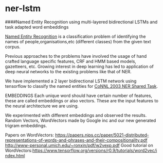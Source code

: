 # ner-lstm
####Named Entity Recognition using multi-layered bidirectional LSTMs and task adapted word embeddings

[Named Entity Recognition](https://en.wikipedia.org/wiki/Named-entity_recognition) is a classification problem of identifying the names of people,organisations,etc (different classes) from the given text corpus. 

Previous approaches to the problems have involved the usage of hand crafted language specific features, CRF and HMM based models, gazetteers, etc. Growing interest in deep learning has led to application of deep neural networks to the existing problems like that of NER. 

We have implemented a 2 layer bidirectional LSTM network using tensorflow to classify the named entities for [CoNNL 2003 NER Shared Task](https://en.wikipedia.org/wiki/Named-entity_recognition). 

EMBEDDINGS
Each unique word should have certain number of features, these are called embeddings or also vectors. These are the input features to the neural architecture we are using.

We experimented with different embeddings and observed the results.
Random Vectors, WordVectors made by Google inc and our new generated trigram embeddings.

Papers on WordVectors:
https://papers.nips.cc/paper/5021-distributed-representations-of-words-and-phrases-and-their-compositionality.pdf
http://www-personal.umich.edu/~ronxin/pdf/w2vexp.pdf
Good tutorial on WordVectors:https://www.tensorflow.org/versions/r0.9/tutorials/word2vec/index.html
